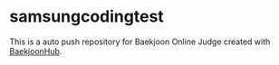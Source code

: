 # samsungcodingtest
This is a auto push repository for Baekjoon Online Judge created with [BaekjoonHub](https://github.com/BaekjoonHub/BaekjoonHub).

